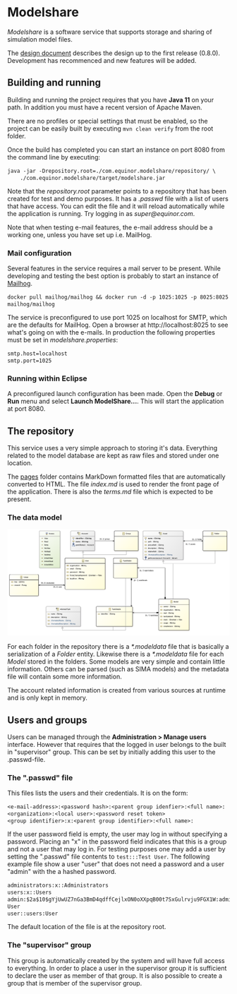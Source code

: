 # Modelshare

_Modelshare_ is a software service that supports storage and sharing of 
simulation model files.

The [design document](https://docs.google.com/a/itema.no/document/d/1Q-6XYVCCoVEz7N6S7dGUnP9NCEu3OxQoUsgpqvg4yVY/edit?usp=sharing) 
describes the design up to the first release (0.8.0). Development has 
recommenced and new features will be added.

## Building and running

Building and running the project requires that you have **Java 11** on your 
path. In addition you must have a recent version of Apache Maven.

There are no profiles or special settings that must be enabled, so the project
can be easily built by executing `mvn clean verify` from the root folder.

Once the build has completed you can start an instance on port 8080 from the 
command line by executing:

	java -jar -Drepository.root=./com.equinor.modelshare/repository/ \
		./com.equinor.modelshare/target/modelshare.jar
	
Note that the _repository.root_ parameter points to a repository that has been
created for test and demo purposes. It has a _.passwd_ file with a list of users
that have access. You can edit the file and it will reload automatically while
the application is running. Try logging in as _super@equinor.com_.

Note that when testing e-mail features, the e-mail address should be a working 
one, unless you have set up i.e. MailHog.

### Mail configuration

Several features in the service requires a mail server to be present. While
developing and testing the best option is probably to start an instance of 
[Mailhog](https://github.com/mailhog/MailHog).

    docker pull mailhog/mailhog && docker run -d -p 1025:1025 -p 8025:8025 mailhog/mailhog

The service is preconfigured to use port 1025 on localhost for SMTP, which are
the defaults for MailHog. Open a browser at http://localhost:8025 to see what's
going on with the e-mails. In production the following properties must be set in
*modelshare.properties*:

	smtp.host=localhost
	smtp.port=1025

### Running within Eclipse

A preconfigured launch configuration has been made. Open the **Debug** or 
**Run** menu and select **Launch ModelShare...**. This will start the 
application at port 8080. 

## The repository

This service uses a very simple approach to storing it's data. Everything 
related to the model database are kept as raw files and stored under one 
location.

The [pages](https://github.com/equinor/modelshare/tree/master/com.equinor.modelshare/repository/pages)
folder contains MarkDown formatted files that are automatically converted to 
HTML. The file _index.md_ is used to render the front page of the application.
There is also the _terms.md_ file which is expected to be present.

### The data model

![The Modelshare data model](https://github.com/equinor/modelshare/raw/master/modelshare.png "Modelshare data model")

For each folder in the repository there is a _*.modeldata_ file that is 
basically a serialization of a _Folder_ entity. Likewise there is a 
_*.modeldata_ file for each _Model_ stored in the folders. Some models are very
simple and contain little information.  Others can be parsed (such as SIMA 
models) and the metadata file will contain some more information.

The account related information is created from various sources at runtime and
is only kept in memory.     

## Users and groups

Users can be managed through the **Administration > Manage users** interface. 
However that requires that the logged in user belongs to the built in 
"supervisor" group. This can be set by initially adding this user to the 
.passwd-file.

### The ".passwd" file

This files lists the users and their credentials. It is on the form:

    <e-mail-address>:<password hash>:<parent group idenfier>:<full name>:<organization>:<local user>:<password reset token>
    <group identifier>:x:<parent group identifier>:<full name>:

If the user password field is empty, the user may log in without specifying a 
password. Placing an "x" in the password field indicates that this is a group 
and not a user that may log in. For testing purposes one may add a user by 
setting the ".passwd" file contents to `test:::Test User`. The following example
file show a user "user" that does not need a password and a user "admin" with 
the a hashed password.

	administrators:x::Administrators
	users:x::Users
	admin:$2a$10$gYjUwUZ7nGa3BmD4qdffCejlxON0oXXpqB00t7SxGulrvju9FGX1W:administrators:Admin User
	user::users:User

The default location of the file is at the repository root.

### The "supervisor" group

This group is automatically created by the system and will have full access to 
everything. In order to place a user in the supervisor group it is sufficient to
declare the user as member of that group. It is also possible to create a group
that is member of the supervisor group.
